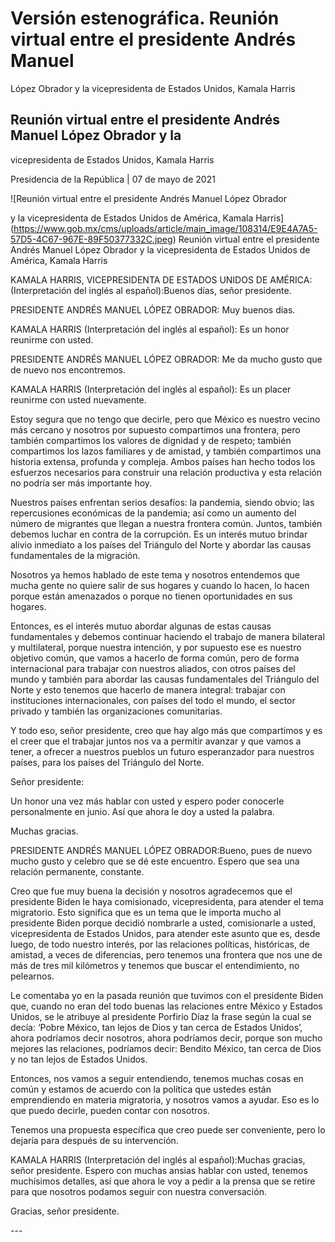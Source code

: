 #  Versión estenográfica. Reunión virtual entre el presidente Andrés Manuel
López Obrador y la vicepresidenta de Estados Unidos, Kamala Harris

##  Reunión virtual entre el presidente Andrés Manuel López Obrador y la
vicepresidenta de Estados Unidos, Kamala Harris

Presidencia de la República | 07 de mayo de 2021 

![Reunión virtual entre el presidente Andrés Manuel López Obrador

y la vicepresidenta de Estados Unidos de América, Kamala
Harris](https://www.gob.mx/cms/uploads/article/main_image/108314/E9E4A7A5-57D5-4C67-967E-89F50377332C.jpeg)
Reunión virtual entre el presidente Andrés Manuel López Obrador y la
vicepresidenta de Estados Unidos de América, Kamala Harris

KAMALA HARRIS, VICEPRESIDENTA DE ESTADOS UNIDOS DE AMÉRICA: (Interpretación
del inglés al español):Buenos días, señor presidente.

PRESIDENTE ANDRÉS MANUEL LÓPEZ OBRADOR: Muy buenos días.

KAMALA HARRIS (Interpretación del inglés al español): Es un honor reunirme con
usted.

PRESIDENTE ANDRÉS MANUEL LÓPEZ OBRADOR: Me da mucho gusto que de nuevo nos
encontremos.

KAMALA HARRIS (Interpretación del inglés al español): Es un placer reunirme
con usted nuevamente.

Estoy segura que no tengo que decirle, pero que México es nuestro vecino más
cercano y nosotros por supuesto compartimos una frontera, pero también
compartimos los valores de dignidad y de respeto; también compartimos los
lazos familiares y de amistad, y también compartimos una historia extensa,
profunda y compleja. Ambos países han hecho todos los esfuerzos necesarios
para construir una relación productiva y esta relación no podría ser más
importante hoy.

Nuestros países enfrentan serios desafíos: la pandemia, siendo obvio; las
repercusiones económicas de la pandemia; así como un aumento del número de
migrantes que llegan a nuestra frontera común. Juntos, también debemos luchar
en contra de la corrupción. Es un interés mutuo brindar alivio inmediato a los
países del Triángulo del Norte y abordar las causas fundamentales de la
migración.

Nosotros ya hemos hablado de este tema y nosotros entendemos que mucha gente
no quiere salir de sus hogares y cuando lo hacen, lo hacen porque están
amenazados o porque no tienen oportunidades en sus hogares.

Entonces, es el interés mutuo abordar algunas de estas causas fundamentales y
debemos continuar haciendo el trabajo de manera bilateral y multilateral,
porque nuestra intención, y por supuesto ese es nuestro objetivo común, que
vamos a hacerlo de forma común, pero de forma internacional para trabajar con
nuestros aliados, con otros países del mundo y también para abordar las causas
fundamentales del Triángulo del Norte y esto tenemos que hacerlo de manera
integral: trabajar con instituciones internacionales, con países del todo el
mundo, el sector privado y también las organizaciones comunitarias.

Y todo eso, señor presidente, creo que hay algo más que compartimos y es el
creer que el trabajar juntos nos va a permitir avanzar y que vamos a tener, a
ofrecer a nuestros pueblos un futuro esperanzador para nuestros países, para
los países del Triángulo del Norte.

Señor presidente:

Un honor una vez más hablar con usted y espero poder conocerle personalmente
en junio. Así que ahora le doy a usted la palabra.

Muchas gracias.

PRESIDENTE ANDRÉS MANUEL LÓPEZ OBRADOR:Bueno, pues de nuevo mucho gusto y
celebro que se dé este encuentro. Espero que sea una relación permanente,
constante.

Creo que fue muy buena la decisión y nosotros agradecemos que el presidente
Biden le haya comisionado, vicepresidenta, para atender el tema migratorio.
Esto significa que es un tema que le importa mucho al presidente Biden porque
decidió nombrarle a usted, comisionarle a usted, vicepresidenta de Estados
Unidos, para atender este asunto que es, desde luego, de todo nuestro interés,
por las relaciones políticas, históricas, de amistad, a veces de diferencias,
pero tenemos una frontera que nos une de más de tres mil kilómetros y tenemos
que buscar el entendimiento, no pelearnos.

Le comentaba yo en la pasada reunión que tuvimos con el presidente Biden que,
cuando no eran del todo buenas las relaciones entre México y Estados Unidos,
se le atribuye al presidente Porfirio Díaz la frase según la cual se decía:
‘Pobre México, tan lejos de Dios y tan cerca de Estados Unidos’, ahora
podríamos decir nosotros, ahora podríamos decir, porque son mucho mejores las
relaciones, podríamos decir: Bendito México, tan cerca de Dios y no tan lejos
de Estados Unidos.

Entonces, nos vamos a seguir entendiendo, tenemos muchas cosas en común y
estamos de acuerdo con la política que ustedes están emprendiendo en materia
migratoria, y nosotros vamos a ayudar. Eso es lo que puedo decirle, pueden
contar con nosotros.

Tenemos una propuesta específica que creo puede ser conveniente, pero lo
dejaría para después de su intervención.

KAMALA HARRIS (Interpretación del inglés al español):Muchas gracias, señor
presidente. Espero con muchas ansias hablar con usted, tenemos muchísimos
detalles, así que ahora le voy a pedir a la prensa que se retire para que
nosotros podamos seguir con nuestra conversación.

Gracias, señor presidente.

\---

